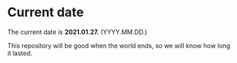 # Current date

The current date is **2021.01.27.** (YYYY.MM.DD.)

This repository will be good when the world ends, so we will know how long it lasted.